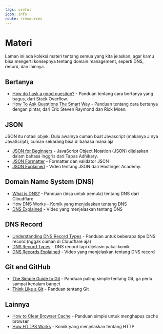 ```yaml
---
tags: useful
icon: info
route: /resources
---
```


# Materi

Laman ini ada koleksi materi tentang semua yang kita jelaskan, agar kamu bisa mengerti konsepnya tentang domain management, seperti DNS, record, dan lainnya.

## Bertanya

- [How do I ask a good question?](https://stackoverflow.com/help/how-to-ask) - Panduan tentang cara bertanya yang bagus, dari Stack Overflow.
- [How To Ask Questions The Smart Way](http://catb.org/~esr/faqs/smart-questions.html) - Panduan tentang cara bertanya dengan pintar, dari Eric Steven Raymond dan Rick Moen.

## JSON

JSON itu notasi objek. Dulu awalnya cuman buat Javascript (makanya J nya JavaScript), cuman sekarang bisa di bahasa mana aja

- [JSON for Beginners](https://www.freecodecamp.org/news/what-is-json-a-json-file-example/) - JavaScript Object Notation (JSON) dijelaskan dalam bahasa Inggris dari Tapas Adhikary.
- [JSON Formatter](https://jsonformatter.org/) - Formatter dan validator JSON
- [JSON Explained](https://www.youtube.com/watch?v=cj3h3Fb10QY) - Video tentang JSON dari Hostinger Academy.

## Domain Name System (DNS)

- [What is DNS?](https://www.cloudflare.com/learning/dns/what-is-dns/) - Panduan (bisa untuk pemula) tentang DNS dari Cloudflare
- [How DNS Works](https://howdns.works/) - Komik yang menjelaskan tentang DNS
- [DNS Explained](https://www.youtube.com/watch?v=72snZctFFtA) - Video yang menjelaskan tentang DNS

## DNS Record

- [Understanding DNS Record Types](https://www.cloudflare.com/learning/dns/dns-records/) - Panduan untuk beberapa tipe DNS record (nggak cuman di Cloudflare aja)
- [DNS Record Types](https://wizardzines.com/comics/dns-record-types/) - DNS record tapi dijelasin pakai komik
- [DNS Records Explained](https://www.youtube.com/watch?v=VMKbwYMoxX4) - Video yang menjelaskan tentang DNS record

## Git and GitHub

- [The Simple Guide to Git](https://rogerdudler.github.io/git-guide/) - Panduan paling simple tentang Git, ga perlu sampai kedalam banget
- [Think Like a Git](https://think-like-a-git.net/) - Panduan tentang Git

## Lainnya
- [How to Clear Browser Cache](https://www.hostinger.com/tutorials/clear-browser-cache) - Panduan simple untuk menghapus cache browser
- [How HTTPS Works](https://howhttps.works/) - Komik yang menjelaskan tentang HTTP